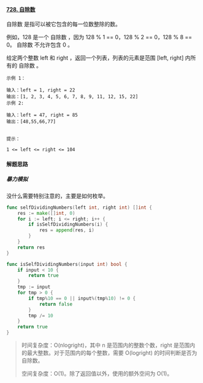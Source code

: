 #### [728. 自除数](https://leetcode-cn.com/problems/self-dividing-numbers/)

自除数 是指可以被它包含的每一位数整除的数。

例如，128 是一个 自除数 ，因为 128 % 1 == 0，128 % 2 == 0，128 % 8 == 0。
自除数 不允许包含 0 。

给定两个整数 left 和 right ，返回一个列表，列表的元素是范围 [left, right] 内所有的 自除数 。

```
示例 1：

输入：left = 1, right = 22
输出：[1, 2, 3, 4, 5, 6, 7, 8, 9, 11, 12, 15, 22]
示例 2:

输入：left = 47, right = 85
输出：[48,55,66,77]


提示：

1 <= left <= right <= 104
```



#### 解题思路

##### 暴力模拟

没什么需要特别注意的，主要是如何枚举。

```go
func selfDividingNumbers(left int, right int) []int {
    res := make([]int, 0)
    for i := left; i <= right; i++ {
        if isSelfDividingNumbers(i) {
            res = append(res, i)
        }
    }
    return res
}

func isSelfDividingNumbers(input int) bool {
    if input < 10 {
        return true
    } 
    tmp := input
    for tmp > 0 {
        if tmp%10 == 0 || input%(tmp%10) != 0 {
            return false
        }
        tmp /= 10
    }
    return true
}
```

> 时间复杂度：O(nlogright)，其中 n 是范围内的整数个数，right 是范围内的最大整数。对于范围内的每个整数，需要 O(logright) 的时间判断是否为自除数。
>
> 空间复杂度：O(1)。除了返回值以外，使用的额外空间为 O(1)。
>